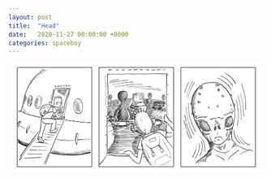 ```yaml
---
layout: post
title:  "Head"
date:   2020-11-27 00:00:00 +0000
categories: spaceboy
---
```


[![Head](spaceboy/13%20-%20head.png)](spaceboy/13%20-%20head.png)


